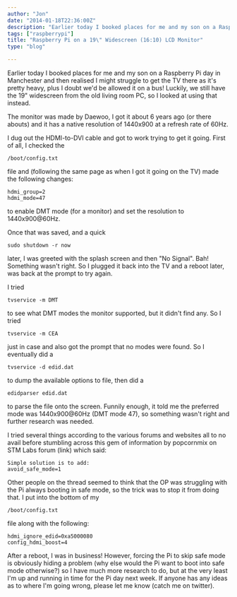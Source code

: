 ```yaml
---
author: "Jon"
date: "2014-01-18T22:36:00Z"
description: "Earlier today I booked places for me and my son on a Raspberry Pi day in Manchester and then realised I might struggle to get the TV there as it's pretty heavy, plus I doubt we'd be allowed it on a bus! Luckily, we still have the 19\" widescreen from the old living room PC, so I looked at using that instead."
tags: ["raspberrypi"]
title: "Raspberry Pi on a 19\" Widescreen (16:10) LCD Monitor"
type: "blog"

---
```


Earlier today I booked places for me and my son on a Raspberry Pi day in Manchester and then realised I might struggle to get the TV there as it's pretty heavy, plus I doubt we'd be allowed it on a bus! Luckily, we still have the 19" widescreen from the old living room PC, so I looked at using that instead.

The monitor was made by Daewoo, I got it about 6 years ago (or there abouts) and it has a native resolution of 1440x900 at a refresh rate of 60Hz.

I dug out the HDMI-to-DVI cable and got to work trying to get it going. First of all, I checked the

	/boot/config.txt

file and (following the same page as when I got it going on the TV) made the following changes:

	hdmi_group=2
	hdmi_mode=47

to enable DMT mode (for a monitor) and set the resolution to 1440x900@60Hz.

Once that was saved, and a quick

	sudo shutdown -r now

later, I was greeted with the splash screen and then "No Signal". Bah! Something wasn't right. So I plugged it back into the TV and a reboot later, was back at the prompt to try again.

I tried

	tvservice -m DMT

to see what DMT modes the monitor supported, but it didn't find any. So I tried

	tvservice -m CEA

just in case and also got the prompt that no modes were found. So I eventually did a

	tvservice -d edid.dat

to dump the available options to file, then did a

	edidparser edid.dat

to parse the file onto the screen. Funnily enough, it told me the preferred mode was 1440x900@60Hz (DMT mode 47), so something wasn't right and further research was needed.

I tried several things according to the various forums and websites all to no avail before stumbling across this gem of information by popcornmix on STM Labs forum (link) which said:

	Simple solution is to add:
	avoid_safe_mode=1

Other people on the thread seemed to think that the OP was struggling with the Pi always booting in safe mode, so the trick was to stop it from doing that. I put into the bottom of my

	/boot/config.txt

file along with the following:

	hdmi_ignore_edid=0xa5000080
	config_hdmi_boost=4

After a reboot, I was in business! However, forcing the Pi to skip safe mode is obviously hiding a problem (why else would the Pi want to boot into safe mode otherwise?) so I have much more research to do, but at the very least I'm up and running in time for the Pi day next week. If anyone has any ideas as to where I'm going wrong, please let me know (catch me on twitter).